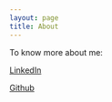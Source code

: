 ```yaml
---
layout: page
title: About
---
```



To know more about me:

<a href="https://in.linkedin.com/in/samarthbhargav" target="_blank">LinkedIn</a>

<a href="https://github.com/samarthbhargav" target="_blank">Github</a>
